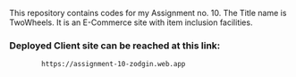 This repository contains codes for my Assignment no. 10.
The Title name is TwoWheels.
It is an E-Commerce site with item inclusion facilities.
### Deployed Client site can be reached at  this link:

            https://assignment-10-zodgin.web.app